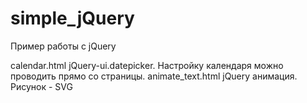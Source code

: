 # simple_jQuery
Пример работы с jQuery

calendar.html 
	jQuery-ui.datepicker. Настройку календаря можно проводить прямо со страницы.
animate_text.html 
	jQuery анимация. Рисунок - SVG
